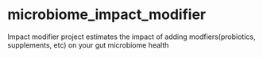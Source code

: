 # microbiome_impact_modifier
Impact modifier project estimates the impact of adding modfiers(probiotics, supplements, etc) on your gut microbiome health
